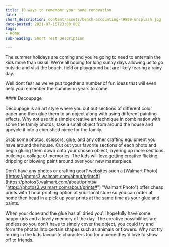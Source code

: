 ```yaml
---
title: 10 ways to remember your home renovation
date: ''
short_description: content/assets/bench-accounting-49909-unsplash.jpg
date-posted: 2021-07-15T23:00:00Z
tags:
- Home
sub-heading: Short Test Description

---
```

The summer holidays are coming and you're going to need to entertain the kids more than usual. We're all hoping for long sunny days allowing us to go outside and visit the beach, field or playground but are likely fearing a rainy day.

Well dont fear as we've put together a number of fun ideas that will even help you remember the summer in years to come.

\#### Decoupage

Decoupage is an art style where you cut out sections of different color paper and then glue them to an object along with using different painting effects. Why not use this simple creative art technique in combination with some the family photos, take a small object from around the house and upcycle it into a cherished piece for the family.

Grab some photos, scissors, glue, and any other crafting equipment you have around the house. Cut out your favorite sections of each photo and begin gluing them down onto your chosen object, layering up more sections building a collage of memories. The kids will love getting creative flicking, dripping or blowing paint around over your new masterpiece.

Don't have any photos or crafting gear? websites such a \[Walmart Photo\]([https://photos3.walmart.com/about/prints#](https://photos3.walmart.com/about/prints# "https://photos3.walmart.com/about/prints#") "Walmart Photo") offer cheap prints with 1 hour printing option at your local store so you can order at home then head in a pick up your prints at the same time as your glue and paints.

When your done and the glue has all dried you'll hopefully have some happy kids and a lovely memory of the day. The creative possibilities are endless so you don't have to simply cover the object, you could try and form the photos into certain shapes such as animals or flowers. Why not try mixing in the kids favourite characters too for a piece they'd love to show off to friends.